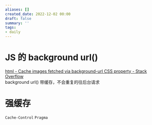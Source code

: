 ```yaml
---
aliases: []
created_date: 2022-12-02 00:00
draft: false
summary: ''
tags:
- daily
---
```


# JS 的 background url()
[html - Cache images fetched via background-url CSS property - Stack Overflow](https://stackoverflow.com/questions/72822856/cache-images-fetched-via-background-url-css-property)  
background url() 带缓存，不会重复的往后台请求

# 强缓存
`Cache-Control`
`Pragma`